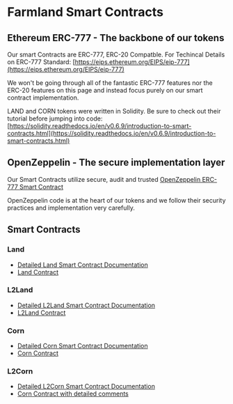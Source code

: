 # Farmland Smart Contracts

## Ethereum ERC-777 - The backbone of our tokens

Our smart Contracts are ERC-777, ERC-20 Compatble. For Techincal Details on ERC-777 Standard: [https://eips.ethereum.org/EIPS/eip-777](https://eips.ethereum.org/EIPS/eip-777)

We won't be going through all of the fantastic ERC-777 features nor the ERC-20 features on this page and instead focus purely on our smart contract implementation.

LAND and CORN tokens were written in Solidity. Be sure to check out their tutorial before jumping into code: [https://solidity.readthedocs.io/en/v0.6.9/introduction-to-smart-contracts.html](https://solidity.readthedocs.io/en/v0.6.9/introduction-to-smart-contracts.html)

## OpenZeppelin - The secure implementation layer

Our Smart Contracts utilize secure, audit and trusted [OpenZeppelin ERC-777 Smart Contract](https://docs.openzeppelin.com/contracts/2.x/api/token/erc777)

OpenZeppelin code is at the heart of our tokens and we follow their security practices and implementation very carefully.

## Smart Contracts

### Land
- [Detailed Land Smart Contract Documentation](https://github.com/farmland-game/farmland-contracts/tree/master/documents/Land-Contract.md)
- [Land Contract](https://github.com/farmland-game/farmland-contracts/tree/master/contracts/Land.sol)

### L2Land
- [Detailed L2Land Smart Contract Documentation](https://github.com/farmland-game/farmland-contracts/tree/master/documents/L2Land-Contract.md)
- [L2Land Contract](https://github.com/farmland-game/farmland-contracts/tree/master/contracts/L2Land.sol)

### Corn
- [Detailed Corn Smart Contract Documentation](https://github.com/farmland-game/farmland-contracts/tree/master/documents/Corn-Contract.md)
- [Corn Contract](https://github.com/farmland-game/farmland-contracts/tree/master/contracts/Corn.sol)

### L2Corn
- [Detailed L2Corn Smart Contract Documentation](https://github.com/farmland-game/farmland-contracts/tree/master/documents/L2Corn-Contract.md)
- [Corn Contract with detailed comments](https://github.com/farmland-game/farmland-contracts/tree/master/contracts/L2Corn.sol)